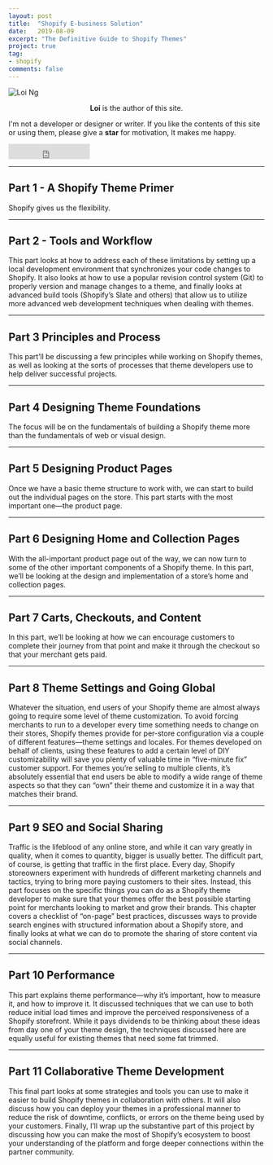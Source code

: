 ```yaml
---
layout: post
title:  "Shopify E-business Solution"
date:   2019-08-09
excerpt: "The Definitive Guide to Shopify Themes"
project: true
tag:
- shopify
comments: false
---
```


![Loi Ng](https://bossguloi.github.io/assets/img/logo.png)    
    
<center><b>Loi</b> is the author of this site.</center>
     
 I'm not a developer or designer or writer. If you like the contents of this site or using them, please give a **star** for motivation, It makes me happy.

<iframe src="https://ghbtns.com/github-btn.html?user=bossguloi&repo=bossguloi.github.io&type=star&count=true&size=large" frameborder="0" scrolling="0" width="160px" height="30px"></iframe>    

---

## Part 1 - A Shopify Theme Primer

Shopify gives us the flexibility. 

---

## Part 2 - Tools and Workflow 

This part looks at how to address each of these limitations by setting up a local development environment that synchronizes your code changes to Shopify. It also looks at how to use a popular revision control system (Git) to properly version and manage changes to a theme, and finally looks at advanced build tools (Shopify’s Slate and others) that allow us to utilize more advanced web development techniques when dealing with themes.

---

## Part 3 Principles and Process

This part’ll be discussing a few principles while working on Shopify themes, as well as looking at the sorts of processes that theme developers use to help deliver successful projects.

---

## Part 4 Designing Theme Foundations

The focus will be on the fundamentals of building a Shopify theme more than the fundamentals of web or visual design. 

---

## Part 5 Designing Product Pages

Once we have a basic theme structure to work with, we can start to build out the individual pages on the store. This part starts with the most important one—the product page.

---

## Part 6 Designing Home and Collection Pages

With the all-important product page out of the way, we can now turn to some of the other important components of a Shopify theme. In this part, we’ll be looking at the design and implementation of a store’s home and collection pages.

---

## Part 7 Carts, Checkouts, and Content

In this part, we’ll be looking at how we can encourage customers to complete their journey from that point and make it through the checkout so that your merchant gets paid. 

---

## Part 8 Theme Settings and Going Global

Whatever the situation, end users of your Shopify theme are almost always going to require some level of theme customization. To avoid forcing merchants to run to a developer every time something needs to change on their stores, Shopify themes provide for per-store configuration via a couple of different features—theme settings and locales.
For themes developed on behalf of clients, using these features to add a certain level of DIY customizability will save you plenty of valuable time in “five-minute fix” customer support. For themes you’re selling to multiple clients, it’s absolutely essential that end users be able to modify a wide range of theme aspects so that they can “own” their theme and customize it in a way that matches their brand.

---

## Part 9 SEO and Social Sharing

Traffic is the lifeblood of any online store, and while it can vary greatly in quality, when it comes to quantity, bigger is usually better. The difficult part, of course, is getting that traffic in the first place.
Every day, Shopify storeowners experiment with hundreds of different marketing channels and tactics, trying to bring more paying customers to their sites. 
Instead, this part focuses on the specific things you can do as a Shopify theme developer to make sure that your themes offer the best possible starting point for merchants looking to market and grow their brands. This chapter covers a checklist of “on-page” best practices, discusses ways to provide search engines with structured information about a Shopify store, and finally looks at what we can do to promote the sharing of store content via social channels.

---

## Part 10 Performance

This part explains theme performance—why it’s important, how to measure it, and how to improve it. It discussed techniques that we can use to both reduce initial load times and improve the perceived responsiveness of a Shopify storefront.
While it pays dividends to be thinking about these ideas from day one of your theme design, the techniques discussed here are equally useful for existing themes that need some fat trimmed.

---

## Part 11 Collaborative Theme Development

This final part looks at some strategies and tools you can use to make it easier to build Shopify themes in collaboration with others. It will also discuss how you can deploy your themes in a professional manner to reduce the risk of downtime, conflicts, or errors on the theme being used by your customers.
Finally, I’ll wrap up the substantive part of this project by discussing how you can make the most of Shopify’s ecosystem to boost your understanding of the platform and forge deeper connections within the partner community.
